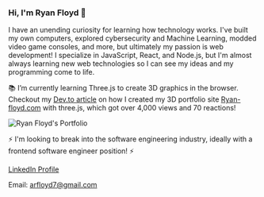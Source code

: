 ### Hi, I'm Ryan Floyd 👋 

I have an unending curiosity for learning how technology works. I've built my own computers, explored cybersecurity and Machine Learning, modded video game consoles, and more, but ultimately my passion is web development! I specialize in JavaScript, React, and Node.js, but I'm almost always learning new web technologies so I can see my ideas and my programming come to life.

📚 I’m currently learning Three.js to create 3D graphics in the browser. Checkout my [Dev.to article](https://dev.to/mrryanfloyd/create-an-interactive-3d-portfolio-website-that-stands-out-to-employers-47gc) on how I created my 3D portfolio site [Ryan-floyd.com](https://www.ryan-floyd.com) with three.js, which got over 4,000 views and 70 reactions! 

![Ryan Floyd's Portfolio](https://raw.githubusercontent.com/MrRyanFloyd/Portfolio_2020/master/ryan_floyd_portfolio_gif.gif)

⚡ I'm looking to break into the software engineering industry, ideally with a frontend software engineer position! ⚡

[LinkedIn Profile](https://www.linkedin.com/in/ryan-floyd/)

Email: [arfloyd7@gmail.com](mailto:arfloyd7@gmail.com)


